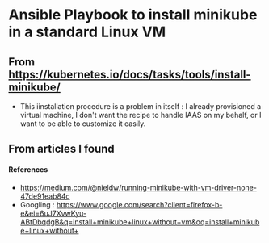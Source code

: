 # Ansible Playbook to install minikube in a standard Linux VM


## From https://kubernetes.io/docs/tasks/tools/install-minikube/
* This iinstallation procedure is a problem in itself : I already provisioned a virtual machine, I don't want the recipe to handle IAAS on my behalf, or I want to be able to customize it easily.

## From articles I found












#### References

* https://medium.com/@nieldw/running-minikube-with-vm-driver-none-47de91eab84c
* Googling : https://www.google.com/search?client=firefox-b-e&ei=6uJ7XvwKyu-ABtDbqdgB&q=install+minikube+linux+without+vm&oq=install+minikube+linux+without+
